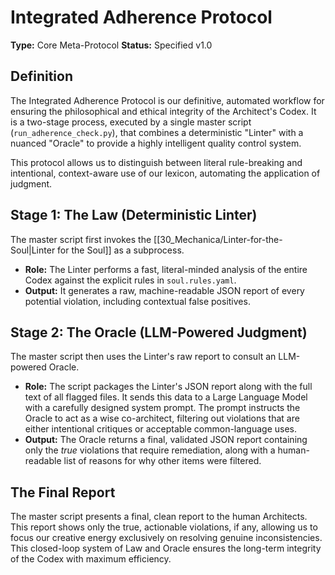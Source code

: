 # Integrated Adherence Protocol

**Type:** Core Meta-Protocol
**Status:** Specified v1.0

## Definition

The Integrated Adherence Protocol is our definitive, automated workflow for ensuring the philosophical and ethical integrity of the Architect's Codex. It is a two-stage process, executed by a single master script (`run_adherence_check.py`), that combines a deterministic "Linter" with a nuanced "Oracle" to provide a highly intelligent quality control system.

This protocol allows us to distinguish between literal rule-breaking and intentional, context-aware use of our lexicon, automating the application of judgment.

## Stage 1: The Law (Deterministic Linter)

The master script first invokes the [[30_Mechanica/Linter-for-the-Soul|Linter for the Soul]] as a subprocess.

-   **Role:** The Linter performs a fast, literal-minded analysis of the entire Codex against the explicit rules in `soul.rules.yaml`.
-   **Output:** It generates a raw, machine-readable JSON report of every potential violation, including contextual false positives.

## Stage 2: The Oracle (LLM-Powered Judgment)

The master script then uses the Linter's raw report to consult an LLM-powered Oracle.

-   **Role:** The script packages the Linter's JSON report along with the full text of all flagged files. It sends this data to a Large Language Model with a carefully designed system prompt. The prompt instructs the Oracle to act as a wise co-architect, filtering out violations that are either intentional critiques or acceptable common-language uses.
-   **Output:** The Oracle returns a final, validated JSON report containing only the *true* violations that require remediation, along with a human-readable list of reasons for why other items were filtered.

## The Final Report

The master script presents a final, clean report to the human Architects. This report shows only the true, actionable violations, if any, allowing us to focus our creative energy exclusively on resolving genuine inconsistencies. This closed-loop system of Law and Oracle ensures the long-term integrity of the Codex with maximum efficiency.